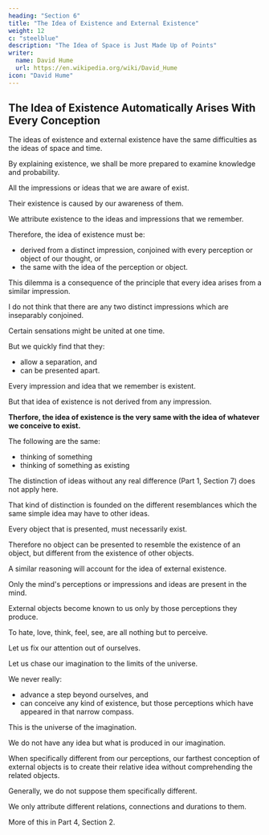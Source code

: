 ```yaml
---
heading: "Section 6"
title: "The Idea of Existence and External Existence"
weight: 12
c: "steelblue"
description: "The Idea of Space is Just Made Up of Points"
writer:
  name: David Hume
  url: https://en.wikipedia.org/wiki/David_Hume
icon: "David Hume"
---
```




## The Idea of Existence Automatically Arises With Every Conception

The ideas of existence and external existence have the same difficulties as the ideas of space and time.

By explaining existence, we shall be more prepared to examine knowledge and probability.

All the impressions or ideas that we are aware of exist. 

 <!-- that we have any awareness or memory of, are existent. -->

Their existence is caused by our awareness of them.

<!-- The most perfect idea and assurance of being is derived from this awareness. -->

<!-- From this, we can create the most clear and conclusive dilemma: -->

<!-- We never remember any idea or  without  -->

We attribute existence to the ideas and impressions that we remember.

Therefore, the idea of existence must be:
- derived from a distinct impression, conjoined with every perception or object of our thought, or
- the same with the idea of the perception or object.

This dilemma is a consequence of the principle that every idea arises from a similar impression.

I do not think that there are any two distinct impressions which are inseparably conjoined.

Certain sensations might be united at one time.

But we quickly find that they:
- allow a separation, and
- can be presented apart.


Every impression and idea that we remember is existent.

But that idea of existence is not derived from any impression.

**Therfore, the idea of existence is the very same with the idea of whatever we conceive to exist.**

The following are the same:
- thinking of something
- thinking of something as existing

<!-- The idea of existence, when conjoined with the idea of any object, does not add to it.

Whatever we conceive, we conceive to exist.

Any idea we form is the idea of a being.

The idea of a being is any idea we form.

Whoever opposes this, must:
- point out that distinct impression from which the idea of entity is derived, and
- prove that this impression is inseparable from every perception that we believe to exist.

This is impossible. -->


The distinction of ideas without any real difference (Part 1, Section 7) does not apply here.

That kind of distinction is founded on the different resemblances which the same simple idea may have to other ideas.

Every object that is presented, must necessarily exist.

Therefore no object can be presented to resemble the existence of an object, but different from the existence of other objects.

A similar reasoning will account for the idea of external existence.


Only the mind's perceptions or impressions and ideas are present in the mind.

External objects become known to us only by those perceptions they produce.

To hate, love, think, feel, see, are all nothing but to perceive.

<!-- It is impossible for us to conceive or create an idea of anything different from ideas and impressions since:
- nothing is ever present to the mind but perceptions, and
- all ideas are derived from something antecedently present to the mind. -->

Let us fix our attention out of ourselves.

Let us chase our imagination to the limits of the universe.

We never really:
- advance a step beyond ourselves, and
- can conceive any kind of existence, but those perceptions which have appeared in that narrow compass.

This is the universe of the imagination.

We do not have any idea but what is produced in our imagination.

When specifically different from our perceptions, our farthest conception of external objects is to create their relative idea without comprehending the related objects.

Generally, we do not suppose them specifically different.

We only attribute different relations, connections and durations to them.

More of this in Part 4, Section 2.